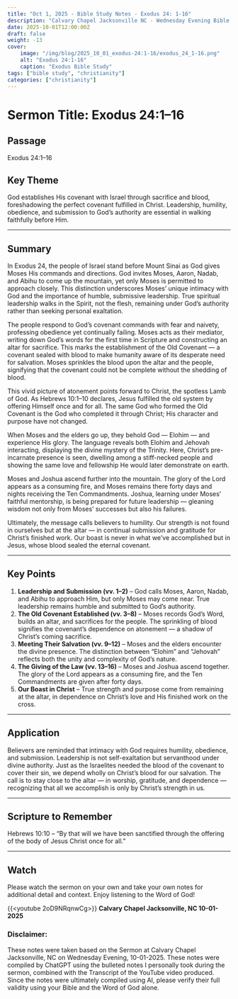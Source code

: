 ```yaml
---
title: "Oct 1, 2025 - Bible Study Notes - Exodus 24: 1-16"
description: "Calvary Chapel Jacksonville NC - Wednesday Evening Bible Study for 10/01/2025"
date: 2025-10-01T12:00:00Z
draft: false
weight: -13
cover:
    image: "/img/blog/2025_10_01_exodus-24:1-16/exodus_24_1-16.png"
    alt: "Exodus 24:1-16"
    caption: "Exodus Bible Study"
tags: ["bible study", "christianity"]
categories: ["christianity"]
---
```


# Sermon Title: Exodus 24:1–16

## Passage
Exodus 24:1–16

## Key Theme
God establishes His covenant with Israel through sacrifice and blood, foreshadowing the perfect covenant fulfilled in Christ. Leadership, humility, obedience, and submission to God’s authority are essential in walking faithfully before Him.

---

## Summary
In Exodus 24, the people of Israel stand before Mount Sinai as God gives Moses His commands and directions. God invites Moses, Aaron, Nadab, and Abihu to come up the mountain, yet only Moses is permitted to approach closely. This distinction underscores Moses’ unique intimacy with God and the importance of humble, submissive leadership. True spiritual leadership walks in the Spirit, not the flesh, remaining under God’s authority rather than seeking personal exaltation.

The people respond to God’s covenant commands with fear and naivety, professing obedience yet continually failing. Moses acts as their mediator, writing down God’s words for the first time in Scripture and constructing an altar for sacrifice. This marks the establishment of the Old Covenant — a covenant sealed with blood to make humanity aware of its desperate need for salvation. Moses sprinkles the blood upon the altar and the people, signifying that the covenant could not be complete without the shedding of blood.

This vivid picture of atonement points forward to Christ, the spotless Lamb of God. As Hebrews 10:1–10 declares, Jesus fulfilled the old system by offering Himself once and for all. The same God who formed the Old Covenant is the God who completed it through Christ; His character and purpose have not changed.

When Moses and the elders go up, they behold God — Elohim — and experience His glory. The language reveals both Elohim and Jehovah interacting, displaying the divine mystery of the Trinity. Here, Christ’s pre-incarnate presence is seen, dwelling among a stiff-necked people and showing the same love and fellowship He would later demonstrate on earth.

Moses and Joshua ascend further into the mountain. The glory of the Lord appears as a consuming fire, and Moses remains there forty days and nights receiving the Ten Commandments. Joshua, learning under Moses’ faithful mentorship, is being prepared for future leadership — gleaning wisdom not only from Moses’ successes but also his failures.

Ultimately, the message calls believers to humility. Our strength is not found in ourselves but at the altar — in continual submission and gratitude for Christ’s finished work. Our boast is never in what we’ve accomplished but in Jesus, whose blood sealed the eternal covenant.

---

## Key Points
1. **Leadership and Submission (vv. 1–2)** – God calls Moses, Aaron, Nadab, and Abihu to approach Him, but only Moses may come near. True leadership remains humble and submitted to God’s authority.  
2. **The Old Covenant Established (vv. 3–8)** – Moses records God’s Word, builds an altar, and sacrifices for the people. The sprinkling of blood signifies the covenant’s dependence on atonement — a shadow of Christ’s coming sacrifice.  
3. **Meeting Their Salvation (vv. 9–12)** – Moses and the elders encounter the divine presence. The distinction between “Elohim” and “Jehovah” reflects both the unity and complexity of God’s nature.  
4. **The Giving of the Law (vv. 13–16)** – Moses and Joshua ascend together. The glory of the Lord appears as a consuming fire, and the Ten Commandments are given after forty days.  
5. **Our Boast in Christ** – True strength and purpose come from remaining at the altar, in dependence on Christ’s love and His finished work on the cross.  

---

## Application
Believers are reminded that intimacy with God requires humility, obedience, and submission. Leadership is not self-exaltation but servanthood under divine authority. Just as the Israelites needed the blood of the covenant to cover their sin, we depend wholly on Christ’s blood for our salvation. The call is to stay close to the altar — in worship, gratitude, and dependence — recognizing that all we accomplish is only by Christ’s strength in us.

---

## Scripture to Remember
Hebrews 10:10 – “By that will we have been sanctified through the offering of the body of Jesus Christ once for all.”

---

## Watch
Please watch the sermon on your own and take your own notes for additional detail and context.  Enjoy listening to the Word of God!

{{<youtube 2oD9NRqnwCg>}}
**Calvary Chapel Jacksonville, NC 10-01-2025**


### Disclaimer:
These notes were taken based on the Sermon at Calvary Chapel Jacksonville, NC on Wednesday Evening, 10-01-2025. These notes were compiled by ChatGPT using the bulleted notes I personally took during the sermon, combined with the Transcript of the YouTube video produced.  Since the notes were ultimately compiled using AI, please verify their full validity using your Bible and the Word of God alone.